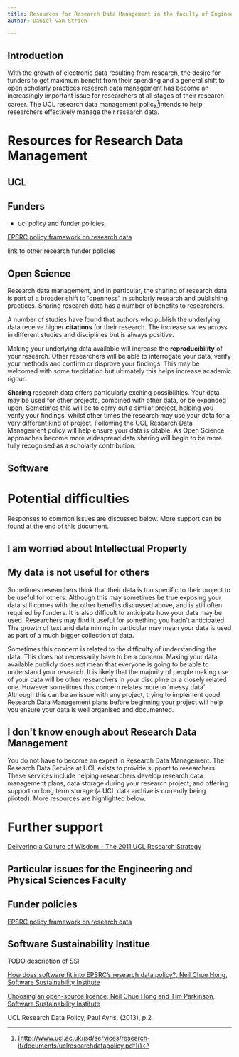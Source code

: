 ```yaml
---
title: Resources for Research Data Management in the faculty of Engineering Sciences
author: Daniel van Strien

---
```


## Introduction

With the growth of electronic data resulting from research, the desire for funders to get maximum benefit from their spending and a general shift to open scholarly practices research data management has become an increasingly important issue for researchers at all stages of their research career. The UCL research data management policy[^1]intends to help researchers effectively manage their research data. 

# Resources for Research Data Management

## UCL 

## Funders 

* ucl policy and funder policies. 

[EPSRC policy framework on research data](https://www.epsrc.ac.uk/about/standards/researchdata/)

link to other research funder policies 

## Open Science 

Research data management, and in particular, the sharing of research data is part of a broader shift to 'openness' in scholarly research and publishing practices. Sharing research data has a number of benefits to researchers. 

A number of studies have found that authors who publish the underlying data receive higher **citations** for their research. The increase varies across in different studies and disciplines but is always positive. 

Making your underlying data available will increase the **reproducibility** of your research. Other researchers will be able to interrogate your data, verify your methods and confirm or disprove your findings. This may be welcomed with some trepidation but ultimately this helps increase academic rigour.

**Sharing** research data offers particularly exciting possibilities. Your data may be used for other projects, combined with other data, or be expanded upon. Sometimes this will be to carry out a similar project, helping you verify your findings, whilst other times the research may use your data for a very different kind of project. Following the UCL Research Data Management policy will help ensure your data is citable. As Open Science approaches become more widespread data sharing will begin to be more fully recognised as a scholarly contribution. 

## Software 

# Potential difficulties   


Responses to common issues are discussed below. More support can be found at the end of this document. 

## I am worried about Intellectual Property 



## My data is not useful for others

Sometimes researchers think that their data is too specific to their project to be useful for others. Although this may sometimes be true exposing your data still comes with the other benefits discussed above, and is still often required by funders. It is also difficult to anticipate how your data may be used. Researchers may find it useful for something you hadn't anticipated. The growth of text and data mining in particular may mean your data is used as part of a much bigger collection of data. 

Sometimes this concern is related to the difficulty of understanding the data. This does not necessarily have to be a concern. Making your data available publicly does not mean that everyone is going to be able to understand your research. It is likely that the majority of people making use of your data will be other researchers in your discipline or a closely related one. However sometimes this concern relates more to 'messy data'. Although this can be an issue with any project, trying to implement good Research Data Management plans before beginning your project will help you ensure your data is well organised and documented. 

## I don't know enough about Research Data Management 

You do not have to become an expert in Research Data Management. The Research Data Service at UCL exists to provide support to researchers. These services include helping researchers develop research data management plans, data storage during your research project, and offering support on long term storage (a UCL data archive is currently being piloted). More resources are highlighted below. 

# Further support 

[Delivering a Culture of Wisdom - The 2011 UCL Research Strategy](http://www.ucl.ac.uk/research/vision-strategy)

## Particular issues for the Engineering and Physical Sciences Faculty

## Funder policies

[EPSRC policy framework on research data](https://www.epsrc.ac.uk/about/standards/researchdata/)

## Software Sustainability Institue 
TODO description of SSI 

[How does software fit into EPSRC’s research data policy?,  Neil Chue Hong, Software Sustainability Institute](https://www.software.ac.uk/resources/guides/epsrc-research-data-policy-and-software)

[Choosing an open-source licence, Neil Chue Hong and Tim Parkinson, Software Sustainability Institute](https://www.software.ac.uk/resources/guides/adopting-open-source-licence)

[^1]:[http://www.ucl.ac.uk/isd/services/research-it/documents/uclresearchdatapolicy.pdf]()
[^2]:
UCL Research Data Policy, Paul Ayris, (2013), p.2
[^3]: Pryor, G., 2012. Preface. *Managing research data*, vii. 
[^4]: UCL Research Data Policy, p.4 


 



 
